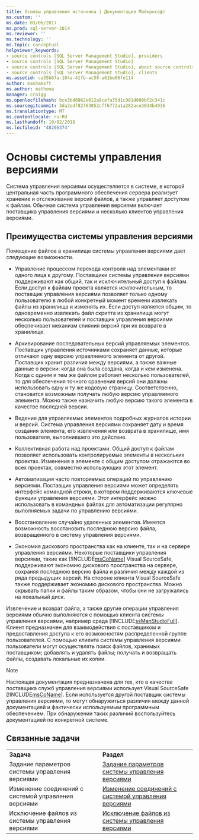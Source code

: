 ```yaml
---
title: Основы управления источника | Документация Майкрософт
ms.custom: ''
ms.date: 03/06/2017
ms.prod: sql-server-2014
ms.reviewer: ''
ms.technology: ''
ms.topic: conceptual
helpviewer_keywords:
- source controls [SQL Server Management Studio], providers
- source controls [SQL Server Management Studio]
- source controls [SQL Server Management Studio], about source controls
- source controls [SQL Server Management Studio], clients
ms.assetid: ca35b67a-104a-41fb-ac58-a61be06fe114
author: mashamsft
ms.author: mathoma
manager: craigg
ms.openlocfilehash: bce3bd6862e612a8cefa35d1c981d608bf2c341c
ms.sourcegitcommit: 3da2edf82763852cff6772a1a282ace3034b4936
ms.translationtype: MT
ms.contentlocale: ru-RU
ms.lasthandoff: 10/02/2018
ms.locfileid: "48205374"
---
```

# <a name="source-control-basics"></a>Основы системы управления версиями
  Система управления версиями осуществляется в системе, в которой центральная часть программного обеспечения сервера реализует хранение и отслеживание версий файлов, а также управляет доступом к файлам. Обычная система управления версиями включает поставщика управления версиями и несколько клиентов управления версиями.  
  
## <a name="source-control-benefits"></a>Преимущества системы управления версиями  
 Помещение файлов в хранилище системы управления версиями дает следующие возможности.  
  
-   Управление процессом перехода контроля над элементами от одного лица к другому. Поставщики системы управления версиями поддерживают как общий, так и исключительный доступ к файлам. Если доступ к файлам проекта является исключительным, то поставщик управления версиями позволяет только одному пользователю в любой конкретный момент времени извлекать файлы из хранилища и изменять их. Если доступ является общим, то одновременно извлекать файл скрипта из хранилища могут несколько пользователей и поставщик управления версиями обеспечивает механизм слияния версий при их возврате в хранилище.  
  
-   Архивирование последовательных версий управляемых элементов. Поставщик управления источниками сохраняет данные, которые отличают одну версию управляемого элемента от другой. Поставщик хранит различия между версиями, а также важные данные о версии: когда она была создана, когда и кем изменена. Когда с одним и тем же файлом работает несколько пользователей, то для обеспечения точного сравнения версий они должны использовать одну и ту же кодовую страницу. Соответственно, становится возможным получать любую версию управляемого элемента. Можно также назначить любую версию такого элемента в качестве последней версии.  
  
-   Ведение для управляемых элементов подробных журналов истории и версий. Система управления версиями сохраняет дату и время создания элемента, его извлечения или возврата в хранилище, имя пользователя, выполнившего это действие.  
  
-   Коллективная работа над проектами. Общий доступ к файлам позволяет использовать контролируемые элементы в нескольких проектах. Изменения в элементе с общим доступом отражаются во всех проектах, совместно использующих этот элемент.  
  
-   Автоматизация часто повторяемых операций по управлению версиями. Поставщик управления версиями может определять интерфейс командной строки, в котором поддерживаются ключевые функции управления версиями. Этот интерфейс можно использовать в командных файлах для автоматизации регулярно выполняемых задачи по управлению версиями.  
  
-   Восстановление случайно удаленных элементов. Имеется возможность восстановить последнюю версию файла, возвращенного в систему управления версиями.  
  
-   Экономия дискового пространства как на клиенте, так и на сервере управления версиями. Некоторые поставщики управления версиями, такие как [!INCLUDE[msCoName](../includes/msconame-md.md)] Visual SourceSafe, поддерживают экономию дискового пространства на сервере, сохраняя последнюю версию файла и различия между каждой из ряда предыдущих версий. На стороне клиента Visual SourceSafe также поддерживает экономию дискового пространства. Можно скрывать папки и файлы таким образом, чтобы они не загружались на локальный диск.  
  
 Извлечение и возврат файла, а также другие операции управления версиями обычно выполняются с помощью клиента системы управления версиями, например среда [!INCLUDE[ssManStudioFull](../includes/ssmanstudiofull-md.md)]. Клиент предназначен для взаимодействия с поставщиком и предоставления доступа к его возможностям распределенной группе пользователей. С помощью клиента системы управления версиями пользователи могут осуществлять поиск файлов, хранимых поставщиком; добавлять и удалять файлы; получать и возвращать файлы, создавать локальные их копии.  
  
> [!NOTE]  
>  Настоящая документация предназначена для тех, кто в качестве поставщика служб управления версиями использует Visual SourceSafe [!INCLUDE[msCoName](../includes/msconame-md.md)]. Если используется другой поставщик системы управления версиями, то могут обнаружиться различия между данной документацией и фактически используемым программным обеспечением. При обнаружении таких различий воспользуйтесь документацией по конкретной системе.  
  
## <a name="related-tasks"></a>Связанные задачи  
  
|||  
|-|-|  
|**Задача**|**Раздел**|  
|Задание параметров системы управления версиями|[Задание параметров системы управления версиями](../../2014/database-engine/set-source-control-options.md)|  
|Изменение соединений с системой управления версиями|[Изменение соединений с системой управления версиями](../../2014/database-engine/change-source-control-connections.md)|  
|Исключение файлов из системы управления версиями|[Исключение файлов из системы управления версиями](../../2014/database-engine/exclude-files-from-source-control.md)|  
  
  
